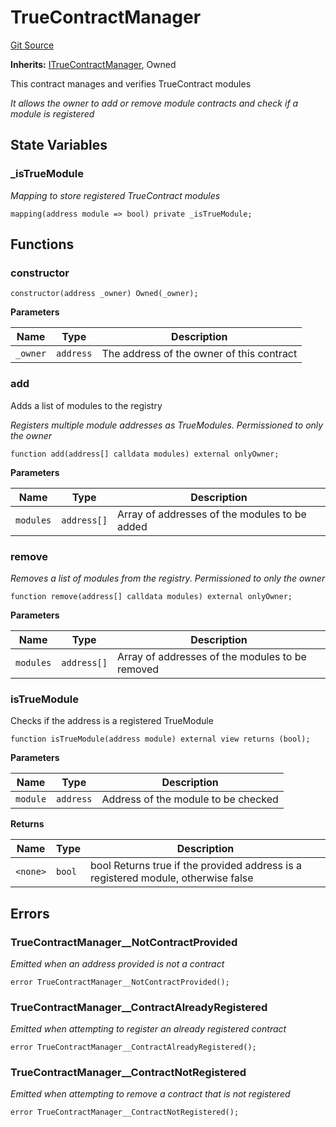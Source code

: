 # TrueContractManager
[Git Source](https://github.com/TrueWallet/contracts/blob/db2e75cb332931da5fdaa38bec9e4d367be1d851/src/registry/TrueContractManager.sol)

**Inherits:**
[ITrueContractManager](/src/registry/ITrueContractManager.sol/interface.ITrueContractManager.md), Owned

This contract manages and verifies TrueContract modules

*It allows the owner to add or remove module contracts and check if a module is registered*


## State Variables
### _isTrueModule
*Mapping to store registered TrueContract modules*


```solidity
mapping(address module => bool) private _isTrueModule;
```


## Functions
### constructor


```solidity
constructor(address _owner) Owned(_owner);
```
**Parameters**

|Name|Type|Description|
|----|----|-----------|
|`_owner`|`address`|The address of the owner of this contract|


### add

Adds a list of modules to the registry

*Registers multiple module addresses as TrueModules. Permissioned to only the owner*


```solidity
function add(address[] calldata modules) external onlyOwner;
```
**Parameters**

|Name|Type|Description|
|----|----|-----------|
|`modules`|`address[]`|Array of addresses of the modules to be added|


### remove

*Removes a list of modules from the registry. Permissioned to only the owner*


```solidity
function remove(address[] calldata modules) external onlyOwner;
```
**Parameters**

|Name|Type|Description|
|----|----|-----------|
|`modules`|`address[]`|Array of addresses of the modules to be removed|


### isTrueModule

Checks if the address is a registered TrueModule


```solidity
function isTrueModule(address module) external view returns (bool);
```
**Parameters**

|Name|Type|Description|
|----|----|-----------|
|`module`|`address`|Address of the module to be checked|

**Returns**

|Name|Type|Description|
|----|----|-----------|
|`<none>`|`bool`|bool Returns true if the provided address is a registered module, otherwise false|


## Errors
### TrueContractManager__NotContractProvided
*Emitted when an address provided is not a contract*


```solidity
error TrueContractManager__NotContractProvided();
```

### TrueContractManager__ContractAlreadyRegistered
*Emitted when attempting to register an already registered contract*


```solidity
error TrueContractManager__ContractAlreadyRegistered();
```

### TrueContractManager__ContractNotRegistered
*Emitted when attempting to remove a contract that is not registered*


```solidity
error TrueContractManager__ContractNotRegistered();
```

